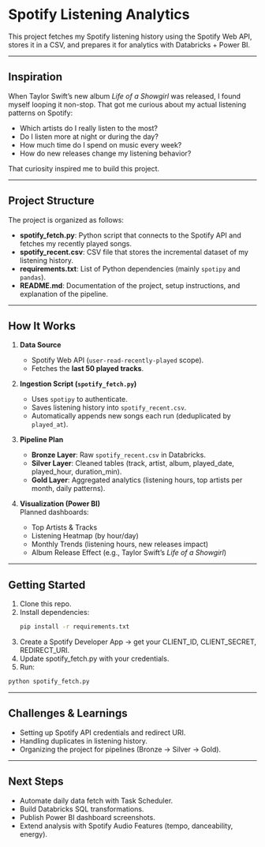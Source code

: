 #  Spotify Listening Analytics

This project fetches my Spotify listening history using the Spotify Web API, stores it in a CSV, and prepares it for analytics with Databricks + Power BI.

---

##  Inspiration
When Taylor Swift’s new album *Life of a Showgirl* was released, I found myself looping it non-stop. That got me curious about my actual listening patterns on Spotify:

- Which artists do I really listen to the most?  
- Do I listen more at night or during the day?  
- How much time do I spend on music every week?  
- How do new releases change my listening behavior?  

That curiosity inspired me to build this project.

---

## Project Structure

The project is organized as follows:

- **spotify_fetch.py**: Python script that connects to the Spotify API and fetches my recently played songs.  
- **spotify_recent.csv**: CSV file that stores the incremental dataset of my listening history.  
- **requirements.txt**: List of Python dependencies (mainly `spotipy` and `pandas`).  
- **README.md**: Documentation of the project, setup instructions, and explanation of the pipeline.  

---

## How It Works
1. **Data Source**  
   - Spotify Web API (`user-read-recently-played` scope).  
   - Fetches the **last 50 played tracks**.  

2. **Ingestion Script (`spotify_fetch.py`)**  
   - Uses `spotipy` to authenticate.  
   - Saves listening history into `spotify_recent.csv`.  
   - Automatically appends new songs each run (deduplicated by `played_at`).  

3. **Pipeline Plan**  
   - **Bronze Layer**: Raw `spotify_recent.csv` in Databricks.  
   - **Silver Layer**: Cleaned tables (track, artist, album, played_date, played_hour, duration_min).  
   - **Gold Layer**: Aggregated analytics (listening hours, top artists per month, daily patterns).  

4. **Visualization (Power BI)**  
   Planned dashboards:  
   - Top Artists & Tracks  
   - Listening Heatmap (by hour/day)  
   - Monthly Trends (listening hours, new releases impact)  
   - Album Release Effect (e.g., Taylor Swift’s *Life of a Showgirl*)  

---

## Getting Started
1. Clone this repo.  
2. Install dependencies:  
   ```bash
   pip install -r requirements.txt
3. Create a Spotify Developer App → get your CLIENT_ID, CLIENT_SECRET, REDIRECT_URI.
4. Update spotify_fetch.py with your credentials.
5. Run:
```bash
python spotify_fetch.py
```
---

## Challenges & Learnings
- Setting up Spotify API credentials and redirect URI.  
- Handling duplicates in listening history.  
- Organizing the project for pipelines (Bronze → Silver → Gold).  

---

## Next Steps
- Automate daily data fetch with Task Scheduler.  
- Build Databricks SQL transformations.  
- Publish Power BI dashboard screenshots.  
- Extend analysis with Spotify Audio Features (tempo, danceability, energy).  
